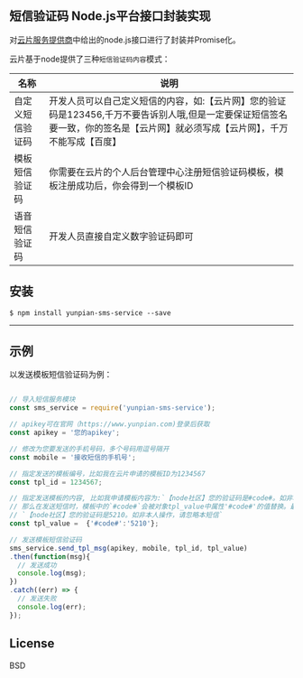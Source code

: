 短信验证码 Node.js平台接口封装实现
-------

对[云片服务提供商](https://www.yunpian.com/api2.0/document-demo.html)中给出的node.js接口进行了封装并Promise化。

云片基于node提供了三种`短信验证码内容`模式：

|名称 | 说明 |
|--------|--------|
|自定义短信验证码| 开发人员可以自己定义短信的内容，如:【云片网】您的验证码是123456,千万不要告诉别人哦,但是一定要保证短信签名要一致，你的签名是【云片网】就必须写成【云片网】，千万不能写成【百度】|
|模板短信验证码  | 你需要在云片的个人后台管理中心注册短信验证码模板，模板注册成功后，你会得到一个模板ID|
|语音短信验证码  | 开发人员直接自定义数字验证码即可  |


## 安装
```
$ npm install yunpian-sms-service --save
```
-------

## 示例
以发送模板短信验证码为例：
```js

// 导入短信服务模块
const sms_service = require('yunpian-sms-service');

// apikey可在官网（https://www.yunpian.com)登录后获取
const apikey = '您的apikey';

// 修改为您要发送的手机号码，多个号码用逗号隔开
const mobile = '接收短信的手机号';

// 指定发送的模板编号，比如我在云片申请的模板ID为1234567
const tpl_id = 1234567;

// 指定发送模板的内容, 比如我申请模板内容为:`【node社区】您的验证码是#code#。如非本人操作，请忽略本短信`，
// 那么在发送短信时，模板中的`#code#`会被对象tpl_value中属性'#code#'的值替换。最终接收的短信内容为:
// `【node社区】您的验证码是5210。如非本人操作，请忽略本短信`
const tpl_value =  {'#code#':'5210'};

// 发送模板短信验证码
sms_service.send_tpl_msg(apikey, mobile, tpl_id, tpl_value)
.then(function(msg){
  // 发送成功   
  console.log(msg);
})
.catch((err) => {
  // 发送失败
  console.log(err);
});

```

## License
BSD
